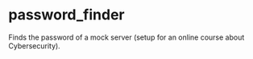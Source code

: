 # password_finder
Finds the password of a mock server (setup for an online course about Cybersecurity). 
